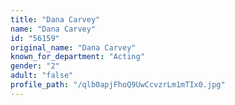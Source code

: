 ```yaml
---
title: "Dana Carvey"
name: "Dana Carvey"
id: "56159"
original_name: "Dana Carvey"
known_for_department: "Acting"
gender: "2"
adult: "false"
profile_path: "/qlb0apjFhoQ9UwCcvzrLm1mTIx0.jpg"
---
```

